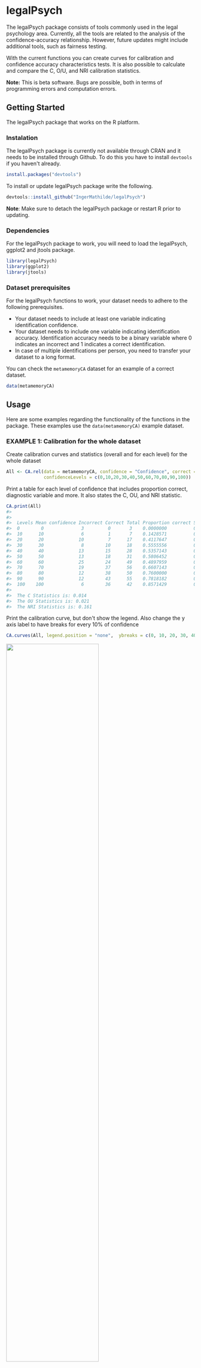 
<!-- README.md is generated from README.Rmd. Please edit that file -->
legalPsych
==========

The legalPsych package consists of tools commonly used in the legal psychology area. Currently, all the tools are related to the analysis of the confidence-accuracy relationship. However, future updates might include additional tools, such as fairness testing.

With the current functions you can create curves for calibration and confidence accuracy characteristics tests. It is also possible to calculate and compare the C, O/U, and NRI calibration statistics.

**Note:** This is beta software. Bugs are possible, both in terms of programming errors and computation errors.

Getting Started
---------------

The legalPsych package that works on the R platform.

### Instalation

The legalPsych package is currently not available through CRAN and it needs to be installed through Github. To do this you have to install `devtools` if you haven't already.

``` r
install.packages("devtools")
```

To install or update legalPsych package write the following.

``` r
devtools::install_github("IngerMathilde/legalPsych")
```

**Note**: Make sure to detach the legalPsych package or restart R prior to updating.

### Dependencies

For the legalPsych package to work, you will need to load the legalPsych, ggplot2 and jtools package.

``` r
library(legalPsych)
library(ggplot2)
library(jtools)
```

### Dataset prerequisites

For the legalPsych functions to work, your dataset needs to adhere to the following prerequisites.

-   Your dataset needs to include at least one variable indicating identification confidence.
-   Your dataset needs to include one variable indicating identification accuracy. Identification accuracy needs to be a binary variable where 0 indicates an incorrect and 1 indicates a correct identification.
-   In case of multiple identifications per person, you need to transfer your dataset to a long format.

You can check the `metamemoryCA` dataset for an example of a correct dataset.

``` r
data(metamemoryCA)
```

Usage
-----

Here are some examples regarding the functionality of the functions in the package. These examples use the `data(metamemoryCA)` example dataset.

### EXAMPLE 1: Calibration for the whole dataset

Create calibration curves and statistics (overall and for each level) for the whole dataset

``` r
All <- CA.rel(data = metamemoryCA, confidence = "Confidence", correct = "ChoiceCorrect", test = "CAL", 
              confidenceLevels = c(0,10,20,30,40,50,60,70,80,90,100))
```

Print a table for each level of confidence that includes proportion correct, diagnostic variable and more. It also states the C, OU, and NRI statistic.

``` r
CA.print(All)
#> 
#>   
#>  Levels Mean confidence Incorrect Correct Total Proportion correct SE         D        
#>  0        0              3         0       3    0.0000000          0.00000000 0.0000000
#>  10      10              6         1       7    0.1428571          0.13226001 0.1666667
#>  20      20             10         7      17    0.4117647          0.11936462 0.7000000
#>  30      30              8        10      18    0.5555556          0.11712139 1.2500000
#>  40      40             13        15      28    0.5357143          0.09424976 1.1538462
#>  50      50             13        18      31    0.5806452          0.08862687 1.3846154
#>  60      60             25        24      49    0.4897959          0.07141370 0.9600000
#>  70      70             19        37      56    0.6607143          0.06326968 1.9473684
#>  80      80             12        38      50    0.7600000          0.06039868 3.1666667
#>  90      90             12        43      55    0.7818182          0.05569046 3.5833333
#>  100    100              6        36      42    0.8571429          0.05399492 6.0000000
#> 
#>  The C Statistics is: 0.014
#>  The OU Statistics is: 0.021
#>  The NRI Statistics is: 0.161
```

Print the calibration curve, but don't show the legend. Also change the y axis label to have breaks for every 10% of confidence

``` r
CA.curves(All, legend.position = "none",  ybreaks = c(0, 10, 20, 30, 40, 50, 60, 70, 80, 90, 100)) 
```

<img src="man/figures/README-EX1 CA.curves-1.png" width="70%" />

### EXAMPLE 2: Compare choosers vs. nonchoosers with collapsed confidence groups and Jackknife SE.

To compare calibration scores for choosers vs. nonchoosers, the `var` variable to the `CA.rel()` function needs to be defined to "ChoiceChooser". "ChoiceChooser" is the variable in the data set that defines whether or not someone is a chooser.

In order to collapse certain confidence levels (e.g., group together the 0, 10, 20 confidence levels), the `confidenceLevels` argument needs to be defined as a list (e.g., `confidenceLevels = list(c(0,20),c(30,40), c(50,60), c(70,80), c(90,100)`).

To attain jackknife SE for the C, OU, NRI statistic,`jack = T` is added to the `CA.rel()` function.

``` r
Choosers <- CA.rel(data = metamemoryCA, confidence = "Confidence", correct = "ChoiceCorrect", 
                   test = "CAL", var = "ChoiceChooser", 
                   confidenceLevels = list(c(0,20),c(30,40), c(50,60), c(70,80), c(90,100)), jack = T)
```

Create calibration curves to compare choosers to nonchoosers for all the different confidence levels.

``` r
CA.curves(Choosers)
```

![](man/figures/README-EX2%20CA.curves-1.png)

Create an overview table of the C, OU and NRI statistic, with 95% CI between brackets

``` r
CA.table(Choosers) 
#>  var           var.levels C                 OU                   NRI               
#>  ChoiceChooser NonChooser .036 [.008, .065] -.079 [-.149, -.009] .026 [-.024, .075]
#>  ChoiceChooser Chooser    .017 [.000, .033]  .101 [ .036,  .166] .180 [ .073, .286]
```

### EXAMPLE 3: Calibration plot when disregarding lower confidence groups

When disregarding lower levels of confidence in the `confidenceLevel` variable, it is important to define the minimum attainable confidence level in the `ConfMin` variable to ensure that the calibration calculations are still accurate. See the difference between `Choosers.no.low.right` and `Choosers.no.low.wrong` calibration tables

``` r
Choosers.no.low.right <- CA.rel(data = metamemoryCA, confidence = "Confidence", 
                                correct = "ChoiceCorrect", test = "CAL", var = "ChoiceChooser", 
                                confidenceLevels = list(c(50,60), c(70,80), c(90,100)), 
                                jack = T, confMin = 0)

Choosers.no.low.wrong <- CA.rel(data = metamemoryCA, confidence = "Confidence", 
                                correct = "ChoiceCorrect", test = "CAL", var = "ChoiceChooser", 
                                confidenceLevels = list(c(50,60), c(70,80), c(90,100)), jack = T)
```

Correctly calculated calibration table

``` r
CA.table(Choosers.no.low.right)
#>  var           var.levels C                  OU                  NRI               
#>  ChoiceChooser NonChooser .009 [-.005, .024] -.012 [-.084, .059] .021 [-.028, .070]
#>  ChoiceChooser Chooser    .021 [ .000, .042]  .140 [ .066, .215] .098 [ .000, .195]
```

Incorrectly calculated calibration table

``` r
CA.table(Choosers.no.low.wrong)
#>  var           var.levels C                 OU                   NRI               
#>  ChoiceChooser NonChooser .272 [.194, .349] -.512 [-.584, -.441] .021 [-.028, .070]
#>  ChoiceChooser Chooser    .131 [.076, .185] -.360 [-.434, -.285] .098 [ .000, .195]
```

### EXAMPLE 4: Compare high vs. low metamemory raters for choosers with adjusted variable names for output

To compare metamemory performance for choosers only it is important to first create a subset of the dataset that only includes choosers

``` r
data.ch <- subset(metamemoryCA, ChoiceChooser == "Chooser")
```

To compare multiple metamemory components simultaneously, the variable names of the metamemory components need to be defined as a vector in the `var` variable. The `var.level` argument makes it possible to compare high with low metamemory raters, while disregarding medium raters. Also to change the dataset variable names (e.g., `Rater.EMS.Eyewitness.Ability` to a name that is more "plot-friendly" (e.g., `EMS Eyewitness Ability`), you can declare new names through the `var.name` argument.

``` r
ch.raters <- CA.rel(data = data.ch, confidence = "Confidence", correct = "ChoiceCorrect", test = "CAL", 
                    var = c("Rater.EMS.Relative.Face.Recognition", "Rater.EMS.Eyewitness.Ability"), 
                    var.names = c("EMS Relative Face Recognition", "EMS Eyewitness Ability"), 
                    var.levels = c('Low', 'High'), 
                    confidenceLevels = list(c(0,20),c(30,40), c(50,60), c(70,80), c(90,100)), jack = T)
```

Create calibration plots which includes the variable names in the legend

``` r
CA.curves(ch.raters, labelVarType = T)
```

![](man/figures/README-EX4%20CA.curves-1.png)![](man/figures/README-EX4%20CA.curves-2.png)

Create a calibrations statistics table

``` r
CA.table(ch.raters)
#>  var                           var.levels C                  OU                  NRI               
#>  EMS Relative Face Recognition Low        .005 [-.011, .020]  .036 [-.064, .137] .244 [ .059, .429]
#>  EMS Relative Face Recognition High       .056 [ .007, .105]  .192 [ .086, .299] .247 [-.004, .499]
#>  EMS Eyewitness Ability        Low        .002 [-.009, .013] -.018 [-.115, .078] .318 [ .100, .535]
#>  EMS Eyewitness Ability        High       .078 [ .026, .131]  .247 [ .149, .345] .328 [ .040, .615]
```

Create a 95% CI plot for the calibration statistics to make it easier to inspect overlapping CI

``` r
CA.plotCI(ch.raters)
```

![](man/figures/README-EX4%20CA.plotCI-1.png)![](man/figures/README-EX4%20CA.plotCI-2.png)![](man/figures/README-EX4%20CA.plotCI-3.png)

### EXAMPLE 5: CAC curves

To create CAC curves, the data-frame needs to be subsetted to only include suspect identifications.

``` r
data.CAC <- subset(metamemoryCA, ChoiceValue == "Target")
```

For the `CA.rel()` function, it is important to declare the `test` variable to `test = "CAC"`.

``` r
CAC.raters <- CA.rel(data = data.CAC, confidence = "Confidence", correct = "ChoiceCorrect", test = "CAC", 
                     var = c("Rater.EMS.Relative.Face.Recognition", "Rater.EMS.Eyewitness.Ability"), 
                     var.names = c("EMS Relative Face Recognition", "EMS Eyewitness Ability"), 
                     var.levels = c('Low', 'High'), 
                     confidenceLevels = list(c(0,60), c(70,80), c(90,100)))
```

Plot CAC curves that include the variable name in the legend and where the legend is positioned in the right bottom corner. The error bars of the CAC are the 95% confidence intervals

``` r
CA.curves(CAC.raters, labelVarType = T, legend.position = c(1,0), ybreaks = seq(50, 100, 10)) 
```

![](man/figures/README-EX5%20CA.curves-1.png)![](man/figures/README-EX5%20CA.curves-2.png)

Author
------

Inger van Boeijen

Licence
-------

This package is licensed under the The GNU General Public License v3.0 - see the [LICENSE](LICENSE) file for details

Acknowledgments
---------------

I would like to thank Renan Saraiva for his support in creating this package

